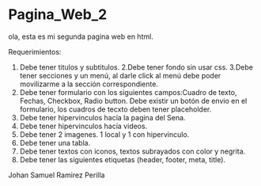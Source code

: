 # Pagina_Web_2
ola, esta es mi segunda pagina web en html.

Requerimientos:
1. Debe tener titulos y subtitulos.
2.Debe tener fondo sin usar css.
3.Debe tener secciones y un menú, al darle click al menú debe poder movilizarme a la sección correspondiente.
4. Debe tener formulario con los siguientes campos:Cuadro de texto, Fechas, Checkbox, Radio button. Debe existir un botón de envio en el formulario, los cuadros de tecxto deben tener placeholder.
5. Debe tener hipervinculos hacía la pagina del Sena.
6. Debe tener hipervinculos hacía videos.
7. Debe tener 2 imagenes. 1 local y 1 con hipervinculo.
8. Debe tener una tabla.
9. Debe tener textos con iconos, textos subrayados con color y negrita.
10. Debe tener las siguientes etiquetas (header, footer, meta, title).

Johan Samuel Ramirez Perilla
